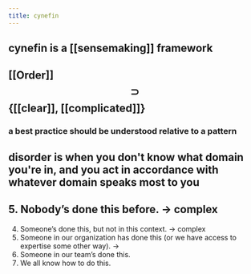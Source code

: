 ```yaml
---
title: cynefin
---
```


## cynefin is a [[sensemaking]] framework
## [[Order]] $$\supset$$ {[[clear]], [[complicated]]}
### a best practice should be understood relative to a pattern
###
## disorder is when you don't know what domain you're in, and you act in accordance with whatever domain speaks most to you
## 5. Nobody’s done this before.                    -> complex
4. Someone’s done this, but not in this context. -> complex
3. Someone in our organization has done this (or we have access to expertise some other way). ->
2. Someone in our team’s done this.
1. We all know how to do this.
##

